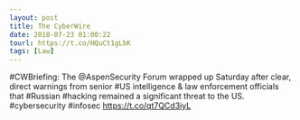 ```yaml
---
layout: post
title: The CyberWire
date: 2018-07-23 01:00:22
tourl: https://t.co/HQuCt1gLbK
tags: [Law]
---
```

#CWBriefing: The @AspenSecurity Forum wrapped up Saturday after clear, direct warnings from senior #US intelligence &amp; law enforcement officials that #Russian #hacking remained a significant threat to the US. #cybersecurity #infosec https://t.co/qt7QCd3iyL